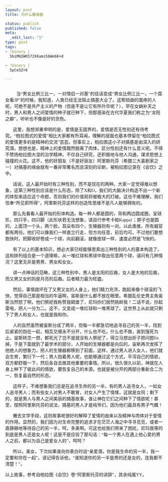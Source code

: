 ```yaml
---
layout: post
title: 为什么要搞基

status: publish
published: false
meta:
  _edit_last: "1"
type: post
tags:
- !binary |
  5biM6IWK572X6ams56We6K+d

- !binary |
  5pCe5Z+6

---
```

<div class="WordSection1" style="layout-grid: 15.6pt;"><img src="http://ww1.sinaimg.cn/mw600/73ac2905jw1dilfc29ysaj.jpg" alt="" /><!--more-->
<p class="MsoNormal"><span lang="EN-US"><span style="mso-tab-count: 1;">         </span></span><span style="font-family: '微软雅黑','sans-serif';">当“男女比例三比一，一对情侣一对基”的佳话变成“男女比例三比一，一个腐女看<span lang="EN-US">3P</span>”的时候，我知道，人类已经无法<span class="GramE">阻止搞基</span>大业了。这帮扭曲的蛋疼的人呢，可绝不是共产主义的产物（但是不是让它有所升华呢？），早在女娲补天之时，男人和男人之间爱情的种子就已种下，但<span class="GramE">那感染</span>在古代华夏我们称之为“龙阳之癖”，听听也不像是好的货色。</span></p>
<p class="MsoNormal"><span style="font-family: '微软雅黑','sans-serif';" lang="EN-US"><span style="mso-tab-count: 1;">       </span></span><span style="font-family: '微软雅黑','sans-serif';">这里，我想郑重申明的是，爱情是无国界的，爱情是否无性别还有待考究。“柏拉图式的爱情”相比大家都有所耳闻，理解的层面也基本停留在“柏拉图式的爱情更多的是精神的交流”芸芸。但事实上，柏拉图这小子对<span class="GramE">搞基是由深入</span>的研究滴，想想也是，精神上的爱情既然脱离了肉体，区分性别还有什么意义呢。不得不赞扬<span class="GramE">柏拉图大湿的</span>治学精神，不仅自己研究，还积极地与他人沟通，谋求思想上碰撞的火花。这不，他的好朋友（不是好丽友）阿里斯托芬（希腊三大喜剧家之一）<span class="GramE">对搞基的</span>缘由就有一番非常著名而且深刻的论断，被柏拉图记录在《会饮》之中。
</span></p>
<p class="MsoNormal"><span style="font-family: '微软雅黑','sans-serif';" lang="EN-US"><span style="mso-tab-count: 1;">       </span></span><span style="font-family: '微软雅黑','sans-serif';">话说，这人最开始时有三种性别，而不是现在的两种。大家一定觉得难以想象，这第三种性别应该是什么形态，除了<span lang="EN-US">X</span>和<span lang="EN-US">O</span>，我们的大脑决计构造不出一个新的体型来适应这个命题，否则我们的价值观将被极大的打破。这也不难理解，我们信奉“所见即所得”，阿里斯托芬这样的创造性思维不是凡人能够拥有的。</span></p>
<p class="MsoNormal"><span style="font-family: '微软雅黑','sans-serif';" lang="EN-US"><span style="mso-tab-count: 1;">       </span></span><span style="font-family: '微软雅黑','sans-serif';">那么先看看人最开始的形体构造。每一种人都是圆的，背和两边圆成圈，呈球形，四只手，四只脚（此形状若无法想象，请自行参考卡帕<span lang="EN-US">Kappa</span>）；脖子也是圆的，上面顶<span class="GramE">一</span>个头，两个脸，耳朵有四个，生殖器则有一对。以此类推，所有器官都有两份。他们可以像我们一样直立行走，但方向任意，前后均可。不过他们要想跑快时，把脚收好卷成一个球，向前翻滚，就像皮球一样，速度必然是飞快的。</span></p>
<p class="MsoNormal"><span style="font-family: '微软雅黑','sans-serif';" lang="EN-US"><span style="mso-tab-count: 1;">       </span></span><span style="font-family: '微软雅黑','sans-serif';">有了以上的基本知识，想必大家已经能够思索出三种性别的人的基本构造了。这和排列组合是一个道理嘛，从一堆红球和黑球中取出任意两个球，请问有几种情况？这里无非是男<span class="GramE">男</span>、男女和女<span class="GramE">女</span>。</span></p>
<p class="MsoNormal"><span style="font-family: '微软雅黑','sans-serif';" lang="EN-US"><span style="mso-tab-count: 1;">       </span></span><span style="font-family: '微软雅黑','sans-serif';">讲一点神话的范畴，这三种性别中，男人是太阳的后裔，女人是大地的后裔，而<span class="GramE">又男又女</span>的则是月亮的后裔。后者精力最为旺盛。</span></p>
<p class="MsoNormal"><span style="font-family: '微软雅黑','sans-serif';" lang="EN-US"><span style="mso-tab-count: 1;">       </span></span><span style="font-family: '微软雅黑','sans-serif';">然后，事情就坏在了<span class="GramE">又男又女</span>的人身上，他们精力充沛，跑起来像个球滚的飞快，觉得自己那是相当的牛逼啊，宙斯是什么都不放在眼里。希腊<span class="GramE">乱伦史</span>男主角宙斯当然怒了啊，他们祭祀我称赞我碉堡了，尼玛你们居然挑衅我！二话不说，抄起雷电，把人一分为二。这不，又变成一堆红球和一堆黑球了。这世界上从此就只剩下了男人和女人，也就是我和你。</span></p>
<p class="MsoNormal"><span style="font-family: '微软雅黑','sans-serif';" lang="EN-US"><span style="mso-tab-count: 1;">       </span></span><span style="font-family: '微软雅黑','sans-serif';">人的自然虽然被宙斯分成了两半，但每一半都急切地追寻自己的另一半，找到后紧紧的抱在一起，相互交<span class="GramE">缠</span>永不分开，什么也不吃，什么也不做，直到饿死为止。宙斯转念一想，都死光了岂不是就没有人祭祀了，得立马想出折子把问题<span lang="EN-US">fix</span>掉。于是下面就到了<span class="GramE">最</span>学术的部分，人开始的生殖器都是向后的，宙斯再次发挥了他绝人的想象力，把人的生殖器都移到了前面，这样，通过男人进入女人，他们就会生育，繁衍下一代；男人抱着男人呢，也能够通过这个方式，平泻自己的情欲，双方都舒服一下，然后各自去做其他重要的事情。所以，<span class="GramE">很久很久</span>以前，神就在人身上种下了彼此间的情欲，要恢复自己的本源。也就是被分开的两部分重新合二为一，恢复最自然的形态。</span></p>
<p class="MsoNormal"><span style="font-family: '微软雅黑','sans-serif';" lang="EN-US"><span style="mso-tab-count: 1;">       </span></span><span style="font-family: '微软雅黑','sans-serif';">这样子，不难想象我们总是在追寻生命的另一半，有的男人追寻女人，一如女人追寻男人；而有些女人对男人不敢冒，对女人产生了情愫，这就是女同；剩下的，就是男人与男人之间美丽<span class="GramE">的搞基故事</span>，<span class="GramE">谁让神在</span>它们之间种下了情欲呢！甚至，按照阿里斯托芬的说法，<span class="GramE">搞基的</span>男人才是纯爷们，因为他们最具有男子气概！</span></p>
<p class="MsoNormal"><span style="font-family: '微软雅黑','sans-serif';" lang="EN-US"><span style="mso-tab-count: 1;">       </span></span><span style="font-family: '微软雅黑','sans-serif';">撇<span class="GramE">去文学</span>手段，这则故事<span class="GramE">呢很好</span>的解释了爱情的由来以及精神与肉体对于爱情的作用。显然的，我们因为对生命完整的追求才在茫茫人海之中寻寻觅觅，或者一直静静地等待自己的另一半，呵，多美啊。可这也给我们带来了困扰，尼玛我等的到底是男人还是女人呢！这是不是应验了那句话：“每一个男人在遇上他心爱的男人之前，都以为自己是爱女人的”，呵呵？</span></p>
<p class="MsoNormal"><span style="font-family: '微软雅黑','sans-serif';" lang="EN-US"><span style="mso-tab-count: 1;">       </span></span><span style="font-family: '微软雅黑','sans-serif';">所以，美女，下次如果谁向你表白时说“亲爱滴，你是我生命的另一半，我一定要和你在一起”。请记得告诉他，“谁知道你的另一半是男的还是女的，连我都不清楚！”。</span></p>
<span style="font-family: '微软雅黑','sans-serif';">以上故事，参考自柏拉图《会饮》卷“阿里斯托芬的讲辞”，其余纯属YY。</span>
<p class="MsoNormal"></p>

</div>
